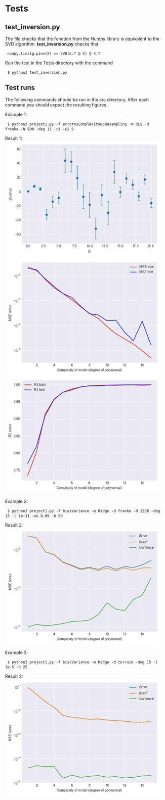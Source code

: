 # Tests

## test_inversion.py
The file checks that the function from the Numpy library is equivalent to the SVD algorithm. **test_inversion.py** checks that
<pre><code> numpy.linalg.pinv(X) == SVD(X.T @ X) @ X.T </code></pre>

Run the test in the Tests directory with the command
<pre><code> $ python3 test_inversion.py </code></pre>

## Test runs

The following commands should be run in the src directory. After each command you should expect the resulting figures.

Example 1:
<pre><code> $ python3 project1.py -f errorVsComplexityNoResampling -m OLS -d franke -N 800 -deg 15 -r2 -ci 5  </code></pre>

Result 1:  
![](OLS_conf_intervals_beta_Lambda=0.0_N=800_Noise=0.0_Degree=5.png)
![](OLS_mse_vs_complexity_Lambda=0.0_N=800_Noise=0.0_Degree=1-15.png)
![](OLS_r2_vs_complexity_Lambda=0.0_N=800_Noise=0.0_Degree=1-15.png)

Example 2:
<pre><code> $ python3 project1.py -f biasVariance -m Ridge -d franke -N 1200 -deg 15 -l 1e-11 -no 0.05 -b 50 </code></pre>

Result 2:  
![](bias_variance_tradeoff_Lambda=1e-11_Bootstraps=50_N=1200_Noise=0.05_Degree=1-15.png)

Example 3:
<pre><code> $ python3 project1.py -f biasVariance -m Ridge -d terrain -deg 15 -l 1e-5 -b 25 </code></pre>

Result 3:  
![](bias_variance_tradeoff_Lambda=1e-05_Bootstraps=50_N=10000_Noise=0.0_Degree=1-15.png)